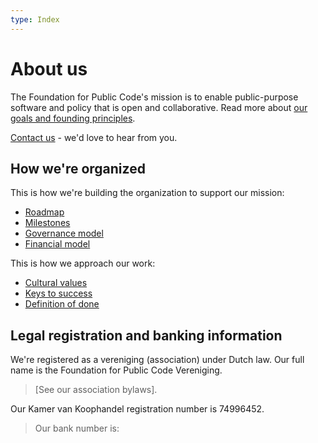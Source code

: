 ```yaml
---
type: Index
---
```


# About us

The Foundation for Public Code's mission is to enable public-purpose software and policy that is open and collaborative. Read more about [our goals and founding principles](mission.md).

[Contact us](contact-us.md) - we'd love to hear from you.

## How we're organized

This is how we're building the organization to support our mission:

* [Roadmap](roadmap.md)
* [Milestones](milestones.md)
* [Governance model](governance-model.md)
* [Financial model](financial-model.md)

This is how we approach our work:

* [Cultural values](cultural-values.md)
* [Keys to success](keys-to-success.md)
* [Definition of done](definition-of-done.md)

## Legal registration and banking information

We're registered as a vereniging (association) under Dutch law. Our full name is the Foundation for Public Code Vereniging. 

>[See our association bylaws].

Our Kamer van Koophandel registration number is 74996452.

> Our bank number is:

